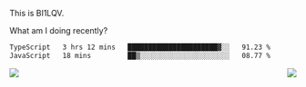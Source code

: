 This is BI1LQV.

What am I doing recently?

<!--START_SECTION:waka-->

```txt
TypeScript   3 hrs 12 mins   ██████████████████████▓░░   91.23 %
JavaScript   18 mins         ██▒░░░░░░░░░░░░░░░░░░░░░░   08.77 %
```

<!--END_SECTION:waka-->
<img align="right" src="https://github-readme-stats.vercel.app/api?username=bi1lqv&show_icons=true&count_private=true">

<img src="https://metrics.lecoq.io/bi1lqv?template=classic&base.activity=0&base.community=0&base.repositories=0&base.metadata=0&isocalendar=1&base=header%2C%20activity%2C%20community%2C%20repositories%2C%20metadata&base.indepth=false&base.hireable=false&isocalendar=false&isocalendar.duration=full-year&config.timezone=Asia%2FShanghai">
